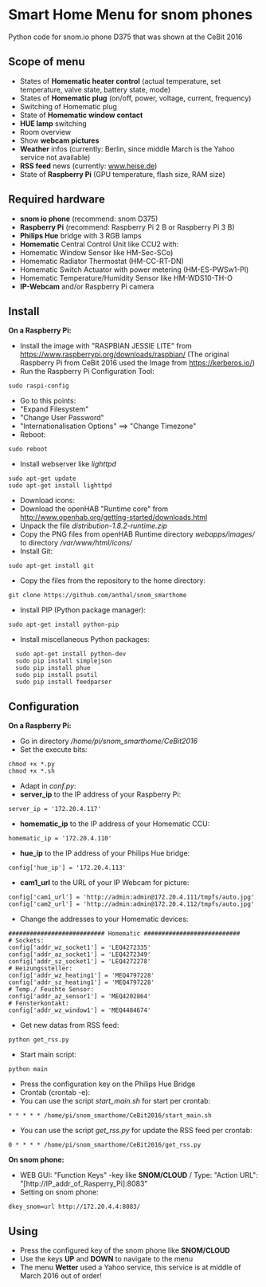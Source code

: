 Smart Home Menu for snom phones
===============================

Python code for snom.io phone D375 that was shown at the CeBit 2016

Scope of menu
-------------
* States of **Homematic heater control** (actual temperature, set temperature, valve state, battery state, mode)
* States of **Homematic plug** (on/off, power, voltage, current, frequency)
* Switching of Homematic plug
* State of **Homematic window contact**
* **HUE lamp** switching
* Room overview
* Show **webcam pictures**
* **Weather** infos (currently: Berlin, since middle March is the Yahoo service not available)
* **RSS feed** news (currently: www.heise.de)
* State of **Raspberry Pi** (GPU temperature, flash size, RAM size)


Required hardware
-----------------

* **snom io phone** (recommend: snom D375)
* **Raspberry Pi** (recommend: Raspberry Pi 2 B or Raspberry Pi 3 B)
* **Philips Hue** bridge with 3 RGB lamps
* **Homematic** Central Control Unit like CCU2 with:
 * Homematic Window Sensor like HM-Sec-SCo)
 * Homematic Radiator Thermostat (HM-CC-RT-DN)
 * Homematic Switch Actuator with power metering (HM-ES-PWSw1-Pl)
 * Homematic Temperature/Humidity Sensor like HM-WDS10-TH-O
* **IP-Webcam** and/or Raspberry Pi camera


Install
-------

**On a Raspberry Pi:**
* Install the image with "RASPBIAN JESSIE LITE" from https://www.raspberrypi.org/downloads/raspbian/ (The original Raspberry Pi from CeBit 2016 used the Image from https://kerberos.io/)
* Run the Raspberry Pi Configuration Tool:
```
sudo raspi-config 
```
* Go to this points:
 * "Expand Filesystem"
 * "Change User Password"
 * "Internationalisation Options" ==> "Change Timezone"
* Reboot:
```
sudo reboot
```
* Install webserver like *lighttpd* 
```
sudo apt-get update
sudo apt-get install lighttpd
```
* Download icons: 
 * Download the openHAB "Runtime core" from http://www.openhab.org/getting-started/downloads.html
 * Unpack the file *distribution-1.8.2-runtime.zip*
 * Copy the PNG files from openHAB Runtime directory *webapps/images/* to directory */var/www/html/icons/* 
* Install Git:
```
sudo apt-get install git  
```
* Copy the files from the repository to the home directory:
```
git clone https://github.com/anthal/snom_smarthome
```
* Install PIP (Python package manager):
```
sudo apt-get install python-pip 
```
* Install miscellaneous Python packages:
```
  sudo apt-get install python-dev  
  sudo pip install simplejson
  sudo pip install phue
  sudo pip install psutil
  sudo pip install feedparser
```
 
 
Configuration
-------------

**On a Raspberry Pi:**

* Go in directory */home/pi/snom_smarthome/CeBit2016*
* Set the execute bits:
```
chmod +x *.py
chmod +x *.sh
```
* Adapt in *conf.py*:
 * **server_ip** to the IP address of your Raspberry Pi:
```
server_ip = '172.20.4.117'
```
 * **homematic_ip** to the IP address of your Homematic CCU:
```
homematic_ip = '172.20.4.110'
```
 * **hue_ip** to the IP address of your Philips Hue bridge:
```
config['hue_ip'] = '172.20.4.113'
```
 * **cam1_url** to the URL of your IP Webcam for picture:
```
config['cam1_url'] = 'http://admin:admin@172.20.4.111/tmpfs/auto.jpg'
config['cam2_url'] = 'http://admin:admin@172.20.4.112/tmpfs/auto.jpg'
```
 * Change the addresses to your Homematic devices:
```
########################### Homematic ###########################
# Sockets:
config['addr_wz_socket1'] = 'LEQ4272335'
config['addr_az_socket1'] = 'LEQ4272349'
config['addr_sz_socket1'] = 'LEQ4272278'
# Heizungssteller:
config['addr_wz_heating1'] = 'MEQ4797228'
config['addr_sz_heating1'] = 'MEQ4797228'
# Temp./ Feuchte Sensor:
config['addr_az_sensor1'] = 'MEQ4202864'
# Fensterkontakt:
config['addr_wz_window1'] = 'MEQ4484674'
```
* Get new datas from RSS feed:
```
python get_rss.py
```
* Start main script:
```
python main
```
* Press the configuration key on the Philips Hue Bridge
* Crontab (crontab -e):
 * You can use the script *start_main.sh* for start per crontab:
```
* * * * * /home/pi/snom_smarthome/CeBit2016/start_main.sh
```
 * You can use the script *get_rss.py* for update the RSS feed per crontab:
```
0 * * * * /home/pi/snom_smarthome/CeBit2016/get_rss.py
```

**On snom phone:**

 * WEB GUI: "Function Keys" -key like **SNOM/CLOUD** / Type: "Action URL": "[http://IP_addr_of_Rasperry_Pi]:8083"
 * Setting on snom phone:
```
dkey_snom=url http://172.20.4.4:8083/
```

Using
----- 

* Press the configured key of the snom phone like **SNOM/CLOUD**
* Use the keys **UP** and **DOWN** to navigate to the menu
* The menu **Wetter** used a Yahoo service, this service is at middle of March 2016 out of order! 




